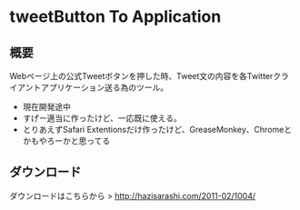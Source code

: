 tweetButton To Application
=============

概要
-------
Webページ上の公式Tweetボタンを押した時、Tweet文の内容を各Twitterクライアントアプリケーション送る為のツール。

* 現在開発途中
* すげー適当に作ったけど、一応既に使える。
* とりあえずSafari Extentionsだけ作ったけど、GreaseMonkey、Chromeとかもやろーかと思ってる


ダウンロード
-------
ダウンロードはこちらから > http://hazisarashi.com/2011-02/1004/